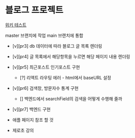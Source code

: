# 블로그 프로젝트

[위키 테스트](https://github.com/CodeSoom/project-react-6-shongs27.wiki.git)

master 브랜치에 작업
main 브랜치에 통합

- [v][pr3] db 데이터에 따라 블로그 글 목록 렌더링
- [v][pr4] 글 목록에서 해당항목을 누르면 해당 페이지 내용 렌더링
- [v][pr5] 최근포스트 인기포스트 구현

  - [?] 리액트 라우팅 에러 - html에서 baseURL 설정

- [v][pr6] 검색창, 방문자수 통계 구현
  - [] 백엔드에서 searchField의 검색을 어떻게 수행해 줄까
- [v][pr7] 백엔드 구현

- 애플 페이지 참조 할 것
- 제로초 강의

